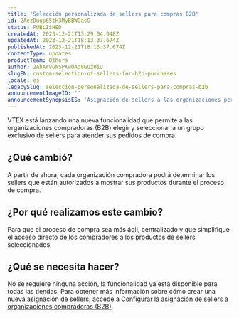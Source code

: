 ```yaml
---
title: 'Selección personalizada de sellers para compras B2B'
id: 2AezDuup65tH3MyBBWDasG
status: PUBLISHED
createdAt: 2023-12-21T13:29:04.048Z
updatedAt: 2023-12-21T18:13:37.674Z
publishedAt: 2023-12-21T18:13:37.674Z
contentType: updates
productTeam: Others
author: 2AhArvGNSPKwUAd8GOz0iU
slugEN: custom-selection-of-sellers-for-b2b-purchases
locale: es
legacySlug: seleccion-personalizada-de-sellers-para-compras-b2b
announcementImageID: ''
announcementSynopsisES: 'Asignación de sellers a las organizaciones permite que estas tengan sus pedidos atendidos por sellers seleccionados.'
---
```


VTEX está lanzando una nueva funcionalidad que permite a las organizaciones compradoras (B2B) elegir y seleccionar a un grupo exclusivo de sellers para atender sus pedidos de compra.

## ¿Qué cambió?

A partir de ahora, cada organización compradora podrá determinar los sellers que están autorizados a mostrar sus productos durante el proceso de compra.

## ¿Por qué realizamos este cambio?

Para que el proceso de compra sea más ágil, centralizado y que simplifique el acceso directo de los compradores a los productos de sellers seleccionados.

## ¿Qué se necesita hacer?

No se requiere ninguna acción, la funcionalidad ya está disponible para todas las tiendas.
Para obtener más información sobre cómo crear una nueva asignación de sellers, accede a [Configurar la asignación de sellers a organizaciones compradoras (B2B)](https://help.vtex.com/es/tutorial/configurando-atribuicao-de-sellers-a-organizacoes-compradoras-b2b-xky--3VJtKNbLpVAl71uVdaOqpE).
